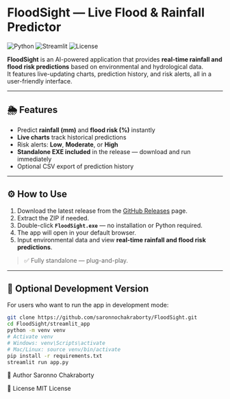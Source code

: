 # FloodSight — Live Flood & Rainfall Predictor

![Python](https://img.shields.io/badge/Python-3.13+-blue)
![Streamlit](https://img.shields.io/badge/Streamlit-Yes-brightgreen)
![License](https://img.shields.io/badge/License-MIT-lightgrey)

**FloodSight** is an AI-powered application that provides **real-time rainfall and flood risk predictions** based on environmental and hydrological data.  
It features live-updating charts, prediction history, and risk alerts, all in a user-friendly interface.

---

## 🌦 Features

- Predict **rainfall (mm)** and **flood risk (%)** instantly  
- **Live charts** track historical predictions  
- Risk alerts: **Low**, **Moderate**, or **High**  
- **Standalone EXE included** in the release — download and run immediately  
- Optional CSV export of prediction history  

---

## ⚙️ How to Use

1. Download the latest release from the [GitHub Releases](https://github.com/saronnochakraborty/FloodSight/releases) page.  
2. Extract the ZIP if needed.  
3. Double-click **`FloodSight.exe`** — no installation or Python required.  
4. The app will open in your default browser.  
5. Input environmental data and view **real-time rainfall and flood risk predictions**.

> ✅ Fully standalone — plug-and-play.

---

## 📌 Optional Development Version

For users who want to run the app in development mode:

```bash
git clone https://github.com/saronnochakraborty/FloodSight.git
cd FloodSight/streamlit_app
python -m venv venv
# Activate venv
# Windows: venv\Scripts\activate
# Mac/Linux: source venv/bin/activate
pip install -r requirements.txt
streamlit run app.py
```

👤 Author
Saronno Chakraborty

📄 License
MIT License
